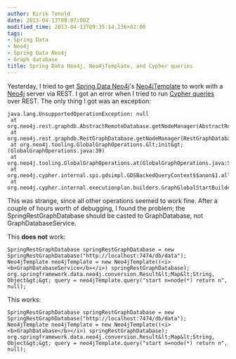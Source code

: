 ```yaml
---
author: Eirik Tenold
date: 2013-04-13T08:07:00Z
modified_time: 2013-04-13T09:35:14.236+02:00
tags:
- Spring Data
- Neo4j
- Spring Data Neo4j
- Graph database
title: Spring Data Neo4j, Neo4jTemplate, and Cypher queries
---
```


Yesterday, I tried to get [Spring Data Neo4j](http://www.springsource.org/spring-data/neo4j)'s 
[Neo4jTemplate](http://static.springsource.org/spring-data/data-neo4j/docs/current/api/org/springframework/data/neo4j/support/Neo4jTemplate.html) 
to work with a [Neo4j](http://www.neo4j.org/) server via REST. I got an error when I tried to run 
[Cypher queries](http://www.neo4j.org/learn/cypher) over REST. The only thing I got was an exception:

    java.lang.UnsupportedOperationException: null
     at org.neo4j.rest.graphdb.AbstractRemoteDatabase.getNodeManager(AbstractRemoteDatabase.java:136)
     at org.neo4j.rest.graphdb.RestGraphDatabase.getNodeManager(RestGraphDatabase.java:33)
     at org.neo4j.tooling.GlobalGraphOperations.&lt;init&gt;(GlobalGraphOperations.java:39)
     at org.neo4j.tooling.GlobalGraphOperations.at(GlobalGraphOperations.java:51)
     at org.neo4j.cypher.internal.spi.gdsimpl.GDSBackedQueryContext$$anon$1.all(GDSBackedQueryContext.scala:86)
     at org.neo4j.cypher.internal.executionplan.builders.GraphGlobalStartBuilder$$anonfun$createStartPipe$1.apply(GraphGlobalStartBuilder.scala:50)
 
 This was strange, since all other operations seemed to work fine. After a couple of hours worth of debugging, 
 I found the problem; the SpringRestGraphDatabase should be casted to GraphDatabase, not GraphDatabaseService.
 
 This **does not** work:
 
    SpringRestGraphDatabase springRestGraphDatabase = new SpringRestGraphDatabase("http://localhost:7474/db/data");
    Neo4jTemplate neo4jTemplate = new Neo4jTemplate((<i><b>GraphDatabaseService</b></i>) springRestGraphDatabase);
    org.springframework.data.neo4j.conversion.Result&lt;Map&lt;String, Object&gt;&gt; query = neo4jTemplate.query("start n=node(*) return n", null);

This works:

    SpringRestGraphDatabase springRestGraphDatabase = new SpringRestGraphDatabase("http://localhost:7474/db/data");
    Neo4jTemplate neo4jTemplate = new Neo4jTemplate((<i><b>GraphDatabase</b></i>) springRestGraphDatabase);
    org.springframework.data.neo4j.conversion.Result&lt;Map&lt;String, Object&gt;&gt; query = neo4jTemplate.query("start n=node(*) return n", null);